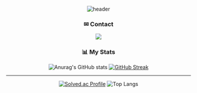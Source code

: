 <div align="center">
  
  ![header](https://capsule-render.vercel.app/api?type=transparent&color=auto&height=150&section=header&text=Tae%20Ram&fontSize=40&fontColor=C0C0C0&fontAlign=50&desc=Welcome%20to%20ttaeram&descSize=15&descAlignY=70)
</div>

<div align="center">
<h3>✉ Contact</h3>

<a href="https://www.google.com/gmail/about/" target="_blank"><img src="https://img.shields.io/badge/ryu.taeram@gmail.com-EAEAEA?style=flat-square&logo=gmail&logoColor=EA4335"/></a>
</div>


<div align="center">
  <h3>📊 My Stats</h3>
  
  ![Anurag's GitHub stats](https://github-readme-stats.vercel.app/api?username=ttaeram&show_icons=true&theme=dark)
  [![GitHub Streak](https://streak-stats.demolab.com?user=ttaeram&theme=dark)](https://git.io/streak-stats)
  ___
  [![Solved.ac Profile](http://mazassumnida.wtf/api/v2/generate_badge?boj=utrm00)](https://solved.ac/utrm00/)
  ![Top Langs](https://github-readme-stats.vercel.app/api/top-langs/?username=ttaeram&layout=compact)
  
</div>
